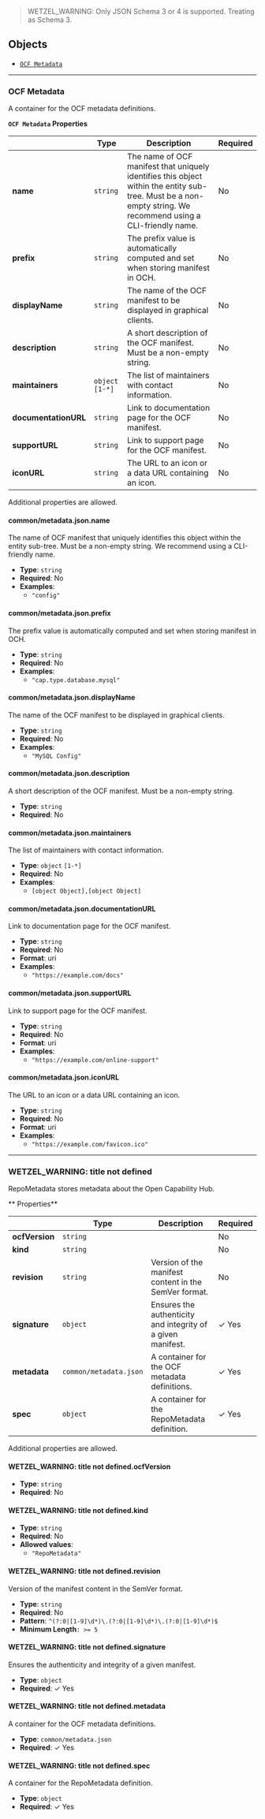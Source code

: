 > WETZEL_WARNING: Only JSON Schema 3 or 4 is supported. Treating as Schema 3.

## Objects
* [`OCF Metadata`](#reference-common/metadata-json)


---------------------------------------
<a name="reference-common/metadata-json"></a>
### OCF Metadata

A container for the OCF metadata definitions.

**`OCF Metadata` Properties**

|   |Type|Description|Required|
|---|---|---|---|
|**name**|`string`|The name of OCF manifest that uniquely identifies this object within the entity sub-tree. Must be a non-empty string. We recommend using a CLI-friendly name.|No|
|**prefix**|`string`|The prefix value is automatically computed and set when storing manifest in OCH.|No|
|**displayName**|`string`|The name of the OCF manifest to be displayed in graphical clients.|No|
|**description**|`string`|A short description of the OCF manifest. Must be a non-empty string.|No|
|**maintainers**|`object` `[1-*]`|The list of maintainers with contact information.|No|
|**documentationURL**|`string`|Link to documentation page for the OCF manifest.|No|
|**supportURL**|`string`|Link to support page for the OCF manifest.|No|
|**iconURL**|`string`|The URL to an icon or a data URL containing an icon.|No|

Additional properties are allowed.

#### common/metadata.json.name

The name of OCF manifest that uniquely identifies this object within the entity sub-tree. Must be a non-empty string. We recommend using a CLI-friendly name.

* **Type**: `string`
* **Required**: No
* **Examples**:
   * `"config"`

#### common/metadata.json.prefix

The prefix value is automatically computed and set when storing manifest in OCH.

* **Type**: `string`
* **Required**: No
* **Examples**:
   * `"cap.type.database.mysql"`

#### common/metadata.json.displayName

The name of the OCF manifest to be displayed in graphical clients.

* **Type**: `string`
* **Required**: No
* **Examples**:
   * `"MySQL Config"`

#### common/metadata.json.description

A short description of the OCF manifest. Must be a non-empty string.

* **Type**: `string`
* **Required**: No

#### common/metadata.json.maintainers

The list of maintainers with contact information.

* **Type**: `object` `[1-*]`
* **Required**: No
* **Examples**:
   * `[object Object],[object Object]`

#### common/metadata.json.documentationURL

Link to documentation page for the OCF manifest.

* **Type**: `string`
* **Required**: No
* **Format**: uri
* **Examples**:
   * `"https://example.com/docs"`

#### common/metadata.json.supportURL

Link to support page for the OCF manifest.

* **Type**: `string`
* **Required**: No
* **Format**: uri
* **Examples**:
   * `"https://example.com/online-support"`

#### common/metadata.json.iconURL

The URL to an icon or a data URL containing an icon.

* **Type**: `string`
* **Required**: No
* **Format**: uri
* **Examples**:
   * `"https://example.com/favicon.ico"`




---------------------------------------
<a name="reference-wetzel_warning:-title-not-defined"></a>
### WETZEL_WARNING: title not defined

RepoMetadata stores metadata about the Open Capability Hub.

** Properties**

|   |Type|Description|Required|
|---|---|---|---|
|**ocfVersion**|`string`||No|
|**kind**|`string`||No|
|**revision**|`string`|Version of the manifest content in the SemVer format.|No|
|**signature**|`object`|Ensures the authenticity and integrity of a given manifest.| &#10003; Yes|
|**metadata**|`common/metadata.json`|A container for the OCF metadata definitions.| &#10003; Yes|
|**spec**|`object`|A container for the RepoMetadata definition.| &#10003; Yes|

Additional properties are allowed.

#### WETZEL_WARNING: title not defined.ocfVersion

* **Type**: `string`
* **Required**: No

#### WETZEL_WARNING: title not defined.kind

* **Type**: `string`
* **Required**: No
* **Allowed values**:
   * `"RepoMetadata"`

#### WETZEL_WARNING: title not defined.revision

Version of the manifest content in the SemVer format.

* **Type**: `string`
* **Required**: No
* **Pattern**: `^(?:0|[1-9]\d*)\.(?:0|[1-9]\d*)\.(?:0|[1-9]\d*)$`
* **Minimum Length**`: >= 5`

#### WETZEL_WARNING: title not defined.signature

Ensures the authenticity and integrity of a given manifest.

* **Type**: `object`
* **Required**:  &#10003; Yes

#### WETZEL_WARNING: title not defined.metadata

A container for the OCF metadata definitions.

* **Type**: `common/metadata.json`
* **Required**:  &#10003; Yes

#### WETZEL_WARNING: title not defined.spec

A container for the RepoMetadata definition.

* **Type**: `object`
* **Required**:  &#10003; Yes


